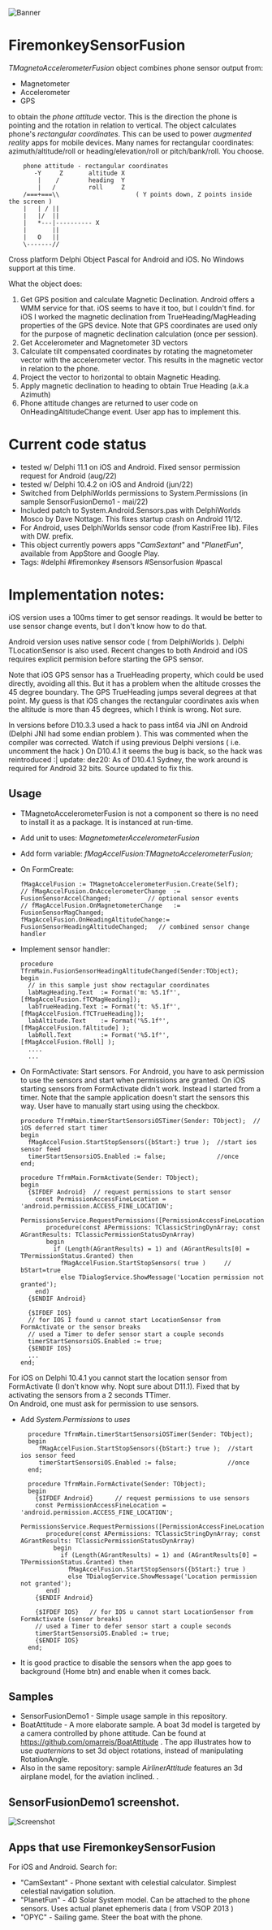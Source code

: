 ![Banner](AirlinerAttitudeBanner.png)

# FiremonkeySensorFusion

*TMagnetoAccelerometerFusion* object combines phone sensor output from:

* Magnetometer
* Accelerometer
* GPS 
 
to obtain the *phone attitude* vector. This is the direction the phone is pointing and the rotation in relation to vertical. 
The object calculates phone's *rectangular coordinates*. This can be used to power *augmented reality* apps for mobile devices. 
Many names for rectangular coordinates: azimuth/altitude/roll or heading/elevation/roll or pitch/bank/roll. You choose.

        phone attitude - rectangular coordinates
           -Y     Z       altitude X 
            |    /        heading  Y 
            |   /         roll     Z   
        /===+===\\                     ( Y points down, Z points inside the screen )
        |   | / ||
        |   |/  ||
        |   *---|---------- X
        |       ||
        |   O   ||
        \-------//

Cross platform Delphi Object Pascal for Android and iOS. No Windows support at this time.

What the object does:

1. Get GPS position and calculate Magnetic Declination. Android offers a WMM service for that. iOS seems to have it too, but I couldn't find. for iOS I worked the magnetic declination from TrueHeading/MagHeading properties of the GPS device. 
Note that GPS coordinates are used only for the purpose of magnetic declination calculation (once per session). 
2. Get Accelerometer and Magnetometer 3D vectors
3. Calculate tilt compensated coordinates by rotating the magnetometer vector with the accelerometer vector. 
This results in the magnetic vector in relation to the phone.
4. Project the vector to horizontal to obtain Magnetic Heading.
5. Apply magnetic declination to heading to obtain True Heading (a.k.a Azimuth)
6. Phone attitude changes are returned to user code on OnHeadingAltitudeChange event. User app has to implement this. 

# Current code status

* tested w/ Delphi 11.1 on iOS and Android. Fixed sensor permission request for Android (aug/22)
* tested w/ Delphi 10.4.2 on iOS and Android (jun/22)
* Switched from DelphiWorlds permissions to System.Permissions (in sample SensorFusionDemo1 - mai/22)
* Included patch to System.Android.Sensors.pas with DelphiWorlds Mosco by Dave Nottage. This fixes startup crash on Android 11/12. 
* For Android, uses DelphiWorlds sensor code (from KastriFree lib). Files with DW. prefix.
* This object currently powers apps "*CamSextant*" and "*PlanetFun*", available from AppStore and Google Play. 
* Tags: #delphi #firemonkey #sensors #Sensorfusion #pascal

# Implementation notes:
iOS version uses a 100ms timer to get sensor readings. It would be better to use sensor change events, but I don't know how to do that.

Android version uses native sensor code ( from DelphiWorlds ). Delphi TLocationSensor is also used.
Recent changes to both Android and iOS requires explicit permision before starting the GPS sensor.

Note that iOS GPS sensor has a TrueHeading property, which could be used directly, avoiding all this. But it has a problem when the altitude crosses the 45 degree boundary. The GPS TrueHeading jumps several degrees at that point. My guess is that iOS changes the rectangular coordinates axis when the altitude is more than 45 degrees, which I think is wrong. Not sure.

In versions before D10.3.3 used a hack to pass int64 via JNI on Android (Delphi JNI had some endian problem  ).
This was commented when the compiler was corrected. Watch if using previous Delphi versions ( i.e. uncomment the hack )
On D10.4.1 it seems the bug is back, so the hack was reintroduced :|
update: dez20: As of D10.4.1 Sydney, the work around is required for Android 32 bits. Source updated to fix this.

## Usage

* TMagnetoAccelerometerFusion is not a component so there is no need to install it as a package.  It is instanced at run-time.
* Add unit to uses:  *MagnetometerAccelerometerFusion*  
* Add form variable:  *fMagAccelFusion:TMagnetoAccelerometerFusion;*
* On FormCreate:

      fMagAccelFusion := TMagnetoAccelerometerFusion.Create(Self);
      // fMagAccelFusion.OnAccelerometerChange  := FusionSensorAccelChanged;          // optional sensor events
      // fMagAccelFusion.OnMagnetometerChange   := FusionSensorMagChanged;
      fMagAccelFusion.OnHeadingAltitudeChange:= FusionSensorHeadingAltitudeChanged;   // combined sensor change handler
    
* Implement sensor handler:  

      procedure TfrmMain.FusionSensorHeadingAltitudeChanged(Sender:TObject);
      begin
        // in this sample just show rectagular coordinates
        labMagHeading.Text  := Format('m: %5.1f°', [fMagAccelFusion.fTCMagHeading]);     
        labTrueHeading.Text := Format('t: %5.1f°', [fMagAccelFusion.fTCTrueHeading]);
        labAltitude.Text    := Format('%5.1f°',    [fMagAccelFusion.fAltitude] );
        labRoll.Text        := Format('%5.1f°',    [fMagAccelFusion.fRoll] );
        ....
        ...
        
* On FormActivate: Start sensors. For Android, you have to ask permission to use the sensors and start when permissions are granted. On iOS starting sensors from FormActivate didn't work. Instead I started from a timer. Note that the sample application doesn't start the sensors this way. User have to manually start using using the checkbox.
 
      procedure TfrmMain.timerStartSensorsiOSTimer(Sender: TObject);  // iOS deferred start timer
      begin
        fMagAccelFusion.StartStopSensors({bStart:} true );  //start ios sensor feed
        timerStartSensorsiOS.Enabled := false;              //once
      end;
  
      procedure TfrmMain.FormActivate(Sender: TObject);
      begin
        {$IFDEF Android}  // request permissions to start sensor
          const PermissionAccessFineLocation = 'android.permission.ACCESS_FINE_LOCATION';
          PermissionsService.RequestPermissions([PermissionAccessFineLocation],
             procedure(const APermissions: TClassicStringDynArray; const AGrantResults: TClassicPermissionStatusDynArray)
             begin
               if (Length(AGrantResults) = 1) and (AGrantResults[0] = TPermissionStatus.Granted) then
                 fMagAccelFusion.StartStopSensors( true )     // bStart=true
                 else TDialogService.ShowMessage('Location permission not granted');
          end)
        {$ENDIF Android}
    
        {$IFDEF IOS}
        // for IOS I found u cannot start LocationSensor from FormActivate or the sensor breaks
        // used a Timer to defer sensor start a couple seconds
        timerStartSensorsiOS.Enabled := true;
        {$ENDIF IOS}
        ...
      end; 
  
For iOS on Delphi 10.4.1 you cannot start the location sensor from FormActivate (I don't know why. Nopt sure about D11.1). 
Fixed that by activating the sensors from a 2 seconds TTimer.  
On Android, one must ask for permission to use sensors. 
* Add *System.Permissions* to *uses*

        procedure TfrmMain.timerStartSensorsiOSTimer(Sender: TObject);
        begin
           fMagAccelFusion.StartStopSensors({bStart:} true );  //start ios sensor feed
           timerStartSensorsiOS.Enabled := false;              //once
        end;
        
        procedure TfrmMain.FormActivate(Sender: TObject);
        begin
          {$IFDEF Android}      // request permissions to use sensors
          const PermissionAccessFineLocation = 'android.permission.ACCESS_FINE_LOCATION';
          PermissionsService.RequestPermissions([PermissionAccessFineLocation],
             procedure(const APermissions: TClassicStringDynArray; const AGrantResults: TClassicPermissionStatusDynArray)
               begin
                 if (Length(AGrantResults) = 1) and (AGrantResults[0] = TPermissionStatus.Granted) then
                   fMagAccelFusion.StartStopSensors({bStart:} true )
                   else TDialogService.ShowMessage('Location permission not granted');
             end)
          {$ENDIF Android}
          
          {$IFDEF IOS}   // for IOS u cannot start LocationSensor from FormActivate (sensor breaks)
          // used a Timer to defer sensor start a couple seconds
          timerStartSensorsiOS.Enabled := true;
          {$ENDIF IOS}
        end; 
        
* It is good practice to disable the sensors when the app goes to background (Home btn) and enable when it comes back.      

## Samples
* SensorFusionDemo1 - Simple usage sample in this repository.
* BoatAttitude - A more elaborate sample. A boat 3d model is targeted by a camera controlled by phone attitude. Can be found at https://github.com/omarreis/BoatAttitude . The app illustrates how to use *quaternions* to set 3d object rotations, instead of manipulating RotationAngle. 
* Also in the same repository: sample *AirlinerAttitude* features an 3d airplane model, for the aviation inclined.
.

## SensorFusionDemo1 screenshot.

![Screenshot](SensorFusionShot.png)

## Apps that use FiremonkeySensorFusion 
For iOS and Android. Search for:

* "CamSextant" - Phone sextant with celestial calculator. Simplest celestial navigation solution.
* "PlanetFun" - 4D Solar System model. Can be attached to the phone sensors. Uses actual planet ephemeris data ( from VSOP 2013 )
* "OPYC" - Sailing game. Steer the boat with the phone.
